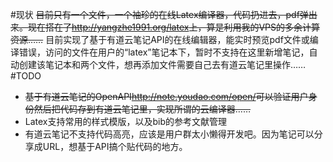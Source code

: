 #现状
~~目前只有一个文件，一个袖珍的在线Latex编译器，代码扔进去，pdf弹出来。现在搭在了<http://yangzhe1991.org/latex>上，算是利用我的VPS的多余计算资源……~~
目前实现了基于有道云笔记API的在线编辑器，能实时预览pdf文件或编译错误，访问的文件在用户的“latex”笔记本下，暂时不支持在这里新增笔记，自动创建该笔记本和两个文件，想再添加文件需要自己去有道云笔记里操作……
#TODO
* ~~基于有道云笔记的OpenAPI<http://note.youdao.com/open/>可以验证用户身份然后把代码存到有道云笔记里，实现所谓的云编译器……~~
* Latex支持常用的样式模版，以及bib的参考文献管理
* 有道云笔记不支持代码高亮，应该是用户群太小懒得开发吧。因为笔记可以分享成URL，想基于API搞个贴代码的地方。
